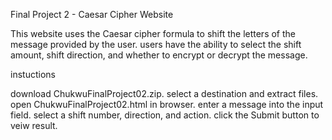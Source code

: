 Final Project 2 - Caesar Cipher Website

This website uses the Caesar cipher formula to shift the letters of the message provided by the user. users have the ability to select the shift amount, shift direction, and whether to encrypt or decrypt the message.

instuctions

download ChukwuFinalProject02.zip.
select a destination and extract files.
open ChukwuFinalProject02.html in browser.
enter a message into the input field.
select a shift number, direction, and action.
click the Submit button to veiw result.
